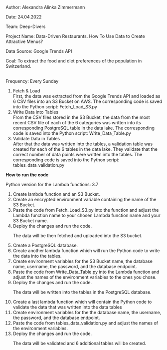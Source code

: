 <p>Author: Alexandra Alinka Zimmermann</p>
<p>Date: 24.04.2022</p>
<p>Team: Deep-Divers</p>
<p>Project Name: Data-Driven Restaurants. How To Use Data to Create Attractive Menus?</p>

<p>Data Source: Google Trends API</p>
Goal: To extract the food and diet preferences of the population in Switzerland.
<p></p><br>Frequency: Every Sunday</>
<ol>
<li>Fetch & Load<br/>
First, the data was extracted from the Google Trends API and loaded as 6 CSV files into an S3 Bucket on AWS. 
The corresponding code is saved into the Python script: Fetch_Load_S3.py</li>
<li>Write Data into Tables<br>
From the CSV files stored in the S3 Bucket, the data from the most recent CSV file of each of the 6 categories was written into its corresponding PostgreSQL table in the data lake. 
The corresponding code is saved into the Python script: Write_Data_Table.py</li>
<li>Validate Data in Tables<br/>
After that the data was written into the tables, a validation table was created for each of the 6 tables in the data lake. They validate that the correct number of data points were written into the tables. 
The corresponding code is saved into the Python script: tables_data_validation.py</li>
</ol> 

<p><b>How to run the code </b></p>
Python version for the Lambda functions: 3.7

<ol>
<li>Create lambda function and an S3 Bucket.</li>
<li>Create an encrypted environment variable containing the name of the S3 Bucket.</li>
<li>Paste the code from Fetch_Load_S3.py into the function and adjust the Lambda function name to your chosen Lambda function name and your S3 Bucket name.</li>
<li>Deploy the changes and run the code.<br/></li>


The data will be then fetched and uploaded into the S3 bucket.

<li>Create a PostgreSQL database.</li>
<li>Create another lambda function which will run the Python code to write the data into the tables.</li>
<li>Create environment variables for the S3 Bucket name, the database name, username, the password, and the database endpoint.</li>
<li>Paste the code from Write_Data_Table.py into the Lambda function and adjust the names of the environment variables to the ones you chose.</li>
<li>Deploy the changes and run the code.</li>

The data will be written into the tables in the PostgreSQL database.

<li>Create a last lambda function which will contain the Python code to validate the data that was written into the data tables</li>
<li>Create environment variables for the the database name, the username, the password, and the database endpoint.</li>
<li>Paste the code from tables_data_validation.py and adjust the names of the environment variables.</li>
<li>Deploy the changes and run the code.</li>


The data will be validated and 6 additional tables will be created.
</ol>

